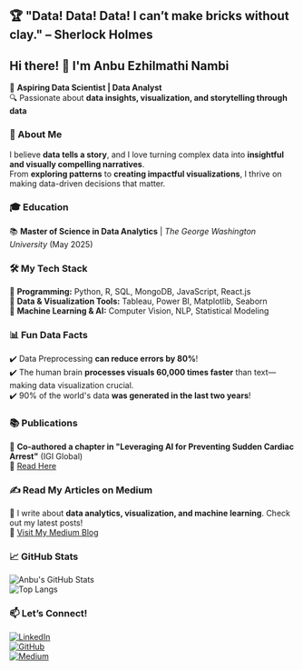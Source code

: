 ## 🏆 "Data! Data! Data! I can’t make bricks without clay." – Sherlock Holmes  

## Hi there! 👋 I'm Anbu Ezhilmathi Nambi  

🚀 **Aspiring Data Scientist | Data Analyst**  
🔍 Passionate about **data insights, visualization, and storytelling through data**  

### 🌟 About Me  
I believe **data tells a story**, and I love turning complex data into **insightful and visually compelling narratives**.  
From **exploring patterns** to **creating impactful visualizations**, I thrive on making data-driven decisions that matter.  

### 🎓 Education  
📚 **Master of Science in Data Analytics** | *The George Washington University* (May 2025)  

### 🛠️ My Tech Stack  
🔹 **Programming:** Python, R, SQL, MongoDB, JavaScript, React.js  
🔹 **Data & Visualization Tools:** Tableau, Power BI, Matplotlib, Seaborn  
🔹 **Machine Learning & AI:** Computer Vision, NLP, Statistical Modeling  

### 📊 Fun Data Facts  
✔️ Data Preprocessing **can reduce errors by 80%**!  
✔️ The human brain **processes visuals 60,000 times faster** than text—making data visualization crucial.  
✔️ 90% of the world's data **was generated in the last two years**!  

### 📚 Publications  
📖 **Co-authored a chapter in "Leveraging AI for Preventing Sudden Cardiac Arrest"** (IGI Global)  
🔗 [Read Here](https://www.igi-global.com/chapter/assessment-of-cardiac-dynamics-and-risk-factor-analysis-using-deep-neural-nets/308839)  

### ✍️ Read My Articles on Medium  
📝 I write about **data analytics, visualization, and machine learning**. Check out my latest posts!  
🔗 [Visit My Medium Blog](https://medium.com/@anbunambi3108)  

### 📈 GitHub Stats  
![Anbu's GitHub Stats](https://github-readme-stats.vercel.app/api?username=anbunambi3108&show_icons=true&theme=radical)  
![Top Langs](https://github-readme-stats.vercel.app/api/top-langs/?username=anbunambi3108&layout=compact&theme=radical)  

### 📫 Let’s Connect!  
[![LinkedIn](https://img.shields.io/badge/LinkedIn-Connect-blue)](http://www.linkedin.com/in/anbu-nambi)  
[![GitHub](https://img.shields.io/badge/GitHub-Follow-black)](https://github.com/anbunambi3108)  
[![Medium](https://img.shields.io/badge/Medium-Read%20My%20Articles-green)](https://medium.com/@anbunambi3108)  
